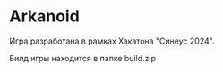 # Arkanoid

Игра разработана в рамках Хакатона "Синеус 2024".

Билд игры находится в папке build.zip
